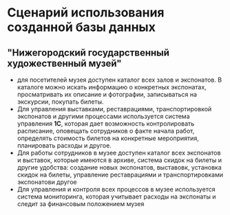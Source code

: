# Cценарий использования созданной базы данных
## "Нижегородский государственный художественный музей"
* для посетителей музея доступен каталог всех залов и экспонатов. В каталоге можно искать информацию о конкретных экспонатах, просматривать их описание и фотографии, записываться на экскурсии, покупать билеты.
* Для управления выставками, реставрациями, транспортировкой экспонатов и другими процессами используется система управления __1С__, которая дает возможность контролировать расписание, оповещать сотрудников о факте начала работ, определять стоимость билетов на конкретные мероприятия, планировать расходы и другое.
* Для работы сотрудников в музее доступен каталог всех экспонатов и выставок, которые имеются в архиве, система скидок на билеты и другие удобства: создание новых экспонатов, выставовк, установка скидок на билеты, управление реставрациями и транспортировками экспонатови другое
* Для управления и контроля всех процессов в музее используется система мониторинга, которая учитывает расходы на экспонаты и следит за финансовым положением музея